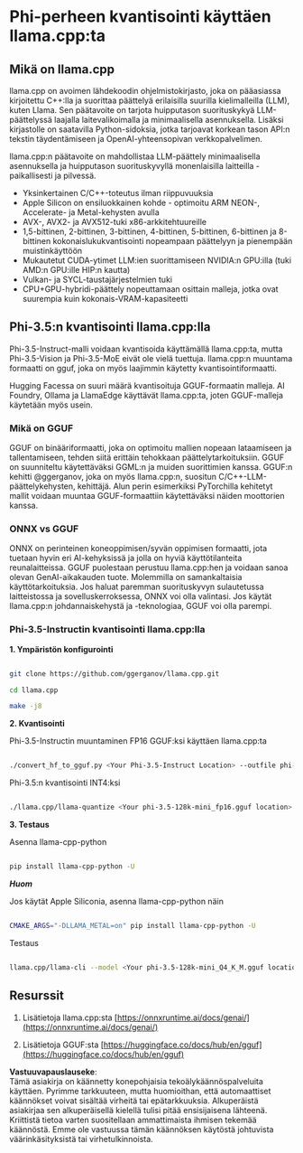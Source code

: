 # **Phi-perheen kvantisointi käyttäen llama.cpp:ta**

## **Mikä on llama.cpp**

llama.cpp on avoimen lähdekoodin ohjelmistokirjasto, joka on pääasiassa kirjoitettu C++:lla ja suorittaa päättelyä erilaisilla suurilla kielimalleilla (LLM), kuten Llama. Sen päätavoite on tarjota huipputason suorituskykyä LLM-päättelyssä laajalla laitevalikoimalla ja minimaalisella asennuksella. Lisäksi kirjastolle on saatavilla Python-sidoksia, jotka tarjoavat korkean tason API:n tekstin täydentämiseen ja OpenAI-yhteensopivan verkkopalvelimen.

llama.cpp:n päätavoite on mahdollistaa LLM-päättely minimaalisella asennuksella ja huipputason suorituskyvyllä monenlaisilla laitteilla - paikallisesti ja pilvessä.

- Yksinkertainen C/C++-toteutus ilman riippuvuuksia
- Apple Silicon on ensiluokkainen kohde - optimoitu ARM NEON-, Accelerate- ja Metal-kehysten avulla
- AVX-, AVX2- ja AVX512-tuki x86-arkkitehtuureille
- 1,5-bittinen, 2-bittinen, 3-bittinen, 4-bittinen, 5-bittinen, 6-bittinen ja 8-bittinen kokonaislukukvantisointi nopeampaan päättelyyn ja pienempään muistinkäyttöön
- Mukautetut CUDA-ytimet LLM:ien suorittamiseen NVIDIA:n GPU:illa (tuki AMD:n GPU:ille HIP:n kautta)
- Vulkan- ja SYCL-taustajärjestelmien tuki
- CPU+GPU-hybridi-päättely nopeuttamaan osittain malleja, jotka ovat suurempia kuin kokonais-VRAM-kapasiteetti

## **Phi-3.5:n kvantisointi llama.cpp:lla**

Phi-3.5-Instruct-malli voidaan kvantisoida käyttämällä llama.cpp:ta, mutta Phi-3.5-Vision ja Phi-3.5-MoE eivät ole vielä tuettuja. llama.cpp:n muuntama formaatti on gguf, joka on myös laajimmin käytetty kvantisointiformaatti.

Hugging Facessa on suuri määrä kvantisoituja GGUF-formaatin malleja. AI Foundry, Ollama ja LlamaEdge käyttävät llama.cpp:ta, joten GGUF-malleja käytetään myös usein.

### **Mikä on GGUF**

GGUF on binääriformaatti, joka on optimoitu mallien nopeaan lataamiseen ja tallentamiseen, tehden siitä erittäin tehokkaan päättelytarkoituksiin. GGUF on suunniteltu käytettäväksi GGML:n ja muiden suorittimien kanssa. GGUF:n kehitti @ggerganov, joka on myös llama.cpp:n, suositun C/C++-LLM-päättelykehysten, kehittäjä. Alun perin esimerkiksi PyTorchilla kehitetyt mallit voidaan muuntaa GGUF-formaattiin käytettäväksi näiden moottorien kanssa.

### **ONNX vs GGUF**

ONNX on perinteinen koneoppimisen/syvän oppimisen formaatti, jota tuetaan hyvin eri AI-kehyksissä ja jolla on hyviä käyttötilanteita reunalaitteissa. GGUF puolestaan perustuu llama.cpp:hen ja voidaan sanoa olevan GenAI-aikakauden tuote. Molemmilla on samankaltaisia käyttötarkoituksia. Jos haluat paremman suorituskyvyn sulautetussa laitteistossa ja sovelluskerroksessa, ONNX voi olla valintasi. Jos käytät llama.cpp:n johdannaiskehystä ja -teknologiaa, GGUF voi olla parempi.

### **Phi-3.5-Instructin kvantisointi llama.cpp:lla**

**1. Ympäristön konfigurointi**


```bash

git clone https://github.com/ggerganov/llama.cpp.git

cd llama.cpp

make -j8

```


**2. Kvantisointi**

Phi-3.5-Instructin muuntaminen FP16 GGUF:ksi käyttäen llama.cpp:ta


```bash

./convert_hf_to_gguf.py <Your Phi-3.5-Instruct Location> --outfile phi-3.5-128k-mini_fp16.gguf

```

Phi-3.5:n kvantisointi INT4:ksi


```bash

./llama.cpp/llama-quantize <Your phi-3.5-128k-mini_fp16.gguf location> ./gguf/phi-3.5-128k-mini_Q4_K_M.gguf Q4_K_M

```


**3. Testaus**

Asenna llama-cpp-python


```bash

pip install llama-cpp-python -U

```

***Huom*** 

Jos käytät Apple Siliconia, asenna llama-cpp-python näin


```bash

CMAKE_ARGS="-DLLAMA_METAL=on" pip install llama-cpp-python -U

```

Testaus 


```bash

llama.cpp/llama-cli --model <Your phi-3.5-128k-mini_Q4_K_M.gguf location> --prompt "<|user|>\nCan you introduce .NET<|end|>\n<|assistant|>\n"  --gpu-layers 10

```



## **Resurssit**

1. Lisätietoja llama.cpp:sta [https://onnxruntime.ai/docs/genai/](https://onnxruntime.ai/docs/genai/)

2. Lisätietoja GGUF:sta [https://huggingface.co/docs/hub/en/gguf](https://huggingface.co/docs/hub/en/gguf)

**Vastuuvapauslauseke**:  
Tämä asiakirja on käännetty konepohjaisia tekoälykäännöspalveluita käyttäen. Pyrimme tarkkuuteen, mutta huomioithan, että automaattiset käännökset voivat sisältää virheitä tai epätarkkuuksia. Alkuperäistä asiakirjaa sen alkuperäisellä kielellä tulisi pitää ensisijaisena lähteenä. Kriittistä tietoa varten suositellaan ammattimaista ihmisen tekemää käännöstä. Emme ole vastuussa tämän käännöksen käytöstä johtuvista väärinkäsityksistä tai virhetulkinnoista.